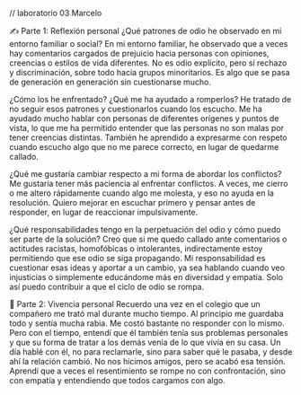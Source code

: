 // laboratorio 03 Marcelo


✍️ Parte 1: Reflexión personal
¿Qué patrones de odio he observado en mi entorno familiar o social?
En mi entorno familiar, he observado que a veces hay comentarios cargados de prejuicio hacia personas con opiniones, creencias o estilos de vida diferentes. No es odio explícito, pero sí rechazo y discriminación, sobre todo hacia grupos minoritarios. Es algo que se pasa de generación en generación sin cuestionarse mucho.

¿Cómo los he enfrentado? ¿Qué me ha ayudado a romperlos?
He tratado de no seguir esos patrones y cuestionarlos cuando los escucho. Me ha ayudado mucho hablar con personas de diferentes orígenes y puntos de vista, lo que me ha permitido entender que las personas no son malas por tener creencias distintas. También he aprendido a expresarme con respeto cuando escucho algo que no me parece correcto, en lugar de quedarme callado.

¿Qué me gustaría cambiar respecto a mi forma de abordar los conflictos?
Me gustaría tener más paciencia al enfrentar conflictos. A veces, me cierro o me altero rápidamente cuando algo me molesta, y eso no ayuda en la resolución. Quiero mejorar en escuchar primero y pensar antes de responder, en lugar de reaccionar impulsivamente.

¿Qué responsabilidades tengo en la perpetuación del odio y cómo puedo ser parte de la solución?
Creo que si me quedo callado ante comentarios o actitudes racistas, homofóbicas o intolerantes, indirectamente estoy permitiendo que ese odio se siga propagando. Mi responsabilidad es cuestionar esas ideas y aportar a un cambio, ya sea hablando cuando veo injusticias o simplemente educándome más en diversidad y empatía. Solo así puedo contribuir a que el ciclo de odio se rompa.


💬 Parte 2: Vivencia personal
Recuerdo una vez en el colegio que un compañero me trató mal durante mucho tiempo. Al principio me guardaba todo y sentía mucha rabia. Me costó bastante no responder con lo mismo. Pero con el tiempo, entendí que él también tenía sus problemas personales y que su forma de tratar a los demás venía de lo que vivía en su casa. Un día hablé con él, no para reclamarle, sino para saber qué le pasaba, y desde ahí la relación cambió. No nos hicimos amigos, pero se acabó esa tensión. Aprendí que a veces el resentimiento se rompe no con confrontación, sino con empatía y entendiendo que todos cargamos con algo.

